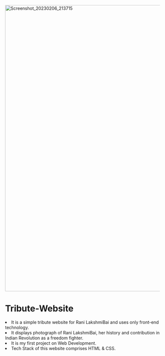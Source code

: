 <img width="930" alt="Screenshot_20230206_213715" src="https://user-images.githubusercontent.com/114424310/217023323-90780b6a-a554-415f-b04a-cb7036b0e834.png">

# Tribute-Website

<li> It is a simple tribute website for Rani LakshmiBai and uses only front-end technology.</li>
<li> It displays photograph of Rani LakshmiBai, her history and contribution in Indian Revolution as a freedom fighter.</li>
<li> It is my first project on Web Development. </li>
<li> Tech Stack of this website comprises HTML & CSS. </li>

